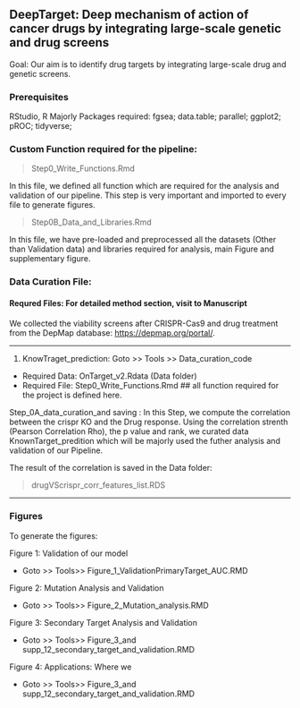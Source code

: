 ## DeepTarget: Deep mechanism of action of cancer drugs by integrating large-scale genetic and drug screens
 Goal: Our aim is to identify drug targets by integrating large-scale drug and genetic screens.
 
### Prerequisites
RStudio, R
Majorly Packages required: fgsea; data.table; parallel; ggplot2; pROC; tidyverse;

### Custom Function required for the pipeline:

> Step0_Write_Functions.Rmd

In this file, we defined all function which are required for the analysis and validation of our pipeline. 
This step is very important and imported to every file to generate figures.

> Step0B_Data_and_Libraries.Rmd

In this file, we have pre-loaded and preprocessed all the datasets (Other than Validation data) and libraries required for analysis, main Figure and supplementary figure.


### Data Curation File:

#### Requred Files: For detailed method section, visit to Manuscript
We collected the viability screens after CRISPR-Cas9 and drug treatment from the DepMap database: https://depmap.org/portal/. 

---
1) KnowTraget_prediction:
Goto >> Tools >> Data_curation_code

* Required Data: OnTarget_v2.Rdata (Data folder)
* Required File: Step0_Write_Functions.Rmd ## all function required for the project is defined here.

Step_0A_data_curation_and saving : In this Step, we compute the correlation between the crispr KO and the Drug response. Using the correlation strenth (Pearson Correlation Rho), the p value and rank, we curated data KnownTarget_predition which will be majorly used the futher analysis and validation of our Pipeline. 

The result of the correlation is saved in the Data folder:
> drugVScrispr_corr_features_list.RDS
---



### Figures

To generate the figures:

Figure 1: Validation of our model



* Goto >> Tools>> Figure_1_ValidationPrimaryTarget_AUC.RMD

Figure 2: Mutation Analysis and Validation

* Goto >> Tools>> Figure_2_Mutation_analysis.RMD

Figure 3: Secondary Target Analysis and Validation

* Goto >> Tools>> Figure_3_and supp_12_secondary_target_and_validation.RMD

Figure 4: Applications: Where we 

* Goto >> Tools>> Figure_3_and supp_12_secondary_target_and_validation.RMD




